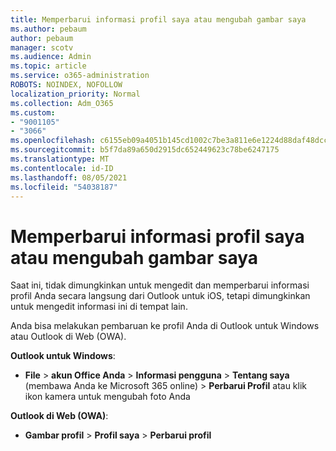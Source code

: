 ```yaml
---
title: Memperbarui informasi profil saya atau mengubah gambar saya
ms.author: pebaum
author: pebaum
manager: scotv
ms.audience: Admin
ms.topic: article
ms.service: o365-administration
ROBOTS: NOINDEX, NOFOLLOW
localization_priority: Normal
ms.collection: Adm_O365
ms.custom:
- "9001105"
- "3066"
ms.openlocfilehash: c6155eb09a4051b145cd1002c7be3a811e6e1224d88daf48dccbb4e059475081
ms.sourcegitcommit: b5f7da89a650d2915dc652449623c78be6247175
ms.translationtype: MT
ms.contentlocale: id-ID
ms.lasthandoff: 08/05/2021
ms.locfileid: "54038187"
---
```

# <a name="update-my-profile-information-or-change-my-picture"></a>Memperbarui informasi profil saya atau mengubah gambar saya

Saat ini, tidak dimungkinkan untuk mengedit dan memperbarui informasi profil Anda secara langsung dari Outlook untuk iOS, tetapi dimungkinkan untuk mengedit informasi ini di tempat lain. 

Anda bisa melakukan pembaruan ke profil Anda di Outlook untuk Windows atau Outlook di Web (OWA). 

**Outlook untuk Windows**: 

- **File**  >  **akun Office Anda**  >  **Informasi pengguna**  >  **Tentang saya** (membawa Anda ke Microsoft 365 online) > **Perbarui Profil** atau klik ikon kamera untuk mengubah foto Anda  
  
**Outlook di Web (OWA)**: 

- **Gambar profil**  >  **Profil saya**  >  **Perbarui profil**
